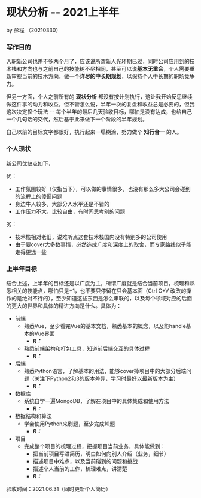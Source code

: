 # 现状分析 -- 2021上半年

by 彭程 （20210330）

### **写作目的**

入职新公司也差不多两个月了，应该说所谓新人光环期已过，同时公司应用到的技术栈和方向也与之前自己的技能树不尽相同，甚至可以说**基本无重合**，个人需要重新审视当前的技术方向，做一个**详尽的中长期规划**，以保持个人中长期的职场竞争力。

但另一方面，个人之前所有的 **现状分析** 都没有按计划执行，这让我开始反思继续做这件事的动力和收益，但不管怎么说，半年一次的复盘和收益总是必要的，但我这次决定换个玩法 -- 每个半年的最后几天验收目标，哪怕是没有达成，也给自己一个几句话的交代，然后基于此来做下一个阶段的半年规划。

自己以前的目标文字都很好，执行起来一塌糊涂，努力做个 **知行合一** 的人。

### **个人现状**

新公司优缺点如下，

优：

* 工作氛围较好（仅指当下），可以做的事情很多，也没有那么多大公司会碰到的流程上的傻逼问题
* 身边牛人较多，大部分人水平还是不错的
* 工作压力不大，比较自由，有时间思考别的问题

劣：

* 技术栈相对老旧，说难听点这套技术栈国内没有特别多的公司使用
* 由于要cover大多数事情，必然造成广度和深度上的取舍，而专家路线似乎能走得更远一些

### **上半年目标**

结合上述，上半年的目标还是以广度为主，所谓广度就是结合当前项目，梳理和熟悉相关的技能点，哪怕只是+1，也不要只停留在只会基本面（Ctrl C+V 改改的操作的是绝对不行的），至少知道这些东西是怎么串联的，以及每个领域对应的后面的更大的世界和具体的精进方向是什么。具体为：

- 前端
  - 熟悉Vue，至少看完Vue的基本文档，熟悉基本的概念，以及能handle基本的Vue界面
    - ***R：***
  - 熟悉前端架构和打包工具，知道前后端交互的具体过程
    - ***R：*** 
- 后端
  - 熟悉Python语言，了解基本的用法，能够cover掉项目中的大部分后端问题（关注下Python2和3的版本差异，学习时最好以最新版本为主）
    - ***R：*** 
- 数据库
  - 系统自学一遍MongoDB，了解在项目中的具体集成和使用方法
    - ***R：***
- 数据结构和算法
  - 学会使用Python来刷题，至少完成10题
    - ***R：***
- 项目
  - 完成整个项目的梳理过程，把握项目当前业务，具体能做到：
    - 把当前项目写进简历，明白如何向别人介绍（业务，细节）
    - 描述项目中难点，以及当前碰到的问题和挑战
    - 描述个人当前的工作，梳理难点，讲清楚
    - ***R：***

验收时间：2021.06.31（同时更新个人简历）

